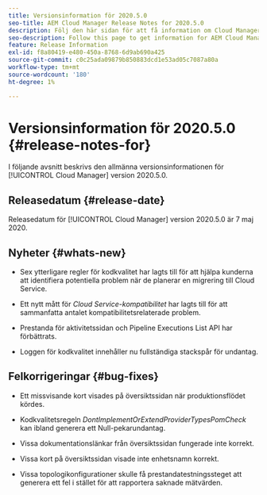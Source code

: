 ```yaml
---
title: Versionsinformation för 2020.5.0
seo-title: AEM Cloud Manager Release Notes for 2020.5.0
description: Följ den här sidan för att få information om Cloud Manager version 2020.5.0
seo-description: Follow this page to get information for AEM Cloud Manager Release 2020.5.0
feature: Release Information
exl-id: f8a80419-e480-450a-8768-6d9ab690a425
source-git-commit: c0c25ada09879b850883dcd1e53ad05c7087a80a
workflow-type: tm+mt
source-wordcount: '180'
ht-degree: 1%

---
```


# Versionsinformation för 2020.5.0 {#release-notes-for}

I följande avsnitt beskrivs den allmänna versionsinformationen för [!UICONTROL Cloud Manager] version 2020.5.0.

## Releasedatum {#release-date}

Releasedatum för [!UICONTROL Cloud Manager] version 2020.5.0 är 7 maj 2020.

## Nyheter {#whats-new}

* Sex ytterligare regler för kodkvalitet har lagts till för att hjälpa kunderna att identifiera potentiella problem när de planerar en migrering till Cloud Service.

* Ett nytt mått för *Cloud Service-kompatibilitet* har lagts till för att sammanfatta antalet kompatibilitetsrelaterade problem.

* Prestanda för aktivitetssidan och Pipeline Executions List API har förbättrats.

* Loggen för kodkvalitet innehåller nu fullständiga stackspår för undantag.

## Felkorrigeringar {#bug-fixes}

* Ett missvisande kort visades på översiktssidan när produktionsflödet kördes.

* Kodkvalitetsregeln *DontImplementOrExtendProviderTypesPomCheck* kan ibland generera ett Null-pekarundantag.

* Vissa dokumentationslänkar från översiktssidan fungerade inte korrekt.

* Vissa kort på översiktssidan visade inte enhetsnamn korrekt.

* Vissa topologikonfigurationer skulle få prestandatestningssteget att generera ett fel i stället för att rapportera saknade mätvärden.

